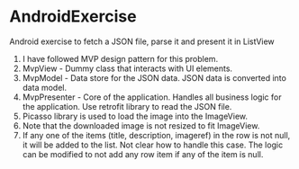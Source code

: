 # AndroidExercise
Android exercise to fetch a JSON file, parse it and present it in ListView

1. I have followed MVP design pattern for this problem.
2. MvpView - Dummy class that interacts with UI elements.
3. MvpModel - Data store for the JSON data. JSON data is converted into data model.
4. MvpPresenter - Core of the application. Handles all business logic for the application. Use retrofit library to read the JSON file.
5. Picasso library is used to load the image into the ImageView.
6. Note that the downloaded image is not resized to fit ImageView.
7. If any one of the items (title, description, imageref) in the row is not null, it will be added to the list. Not clear how to handle this case. The logic can be modified to not add any row item if any of the item is null.
